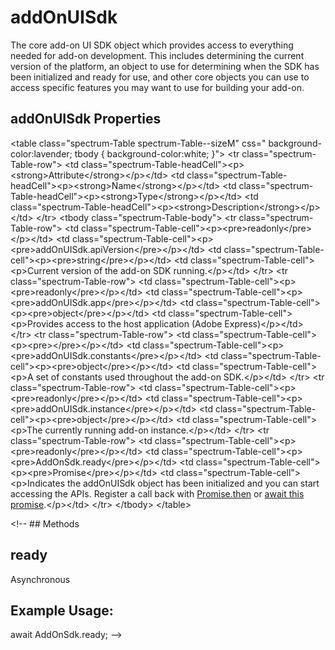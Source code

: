 # addOnUISdk

The core add-on UI SDK object which provides access to everything needed for add-on development. This includes determining the current version of the platform, an object to use for determining when the SDK has been initialized and ready for use, and other core objects you can use to access specific features you may want to use for building your add-on.

## addOnUISdk Properties

&lt;table class="spectrum-Table spectrum-Table--sizeM" css="
    background-color:lavender;
    tbody {
      background-color:white;
    }">
&lt;tr class="spectrum-Table-row">
    &lt;td class="spectrum-Table-headCell">&lt;p&gt;&lt;strong&gt;Attribute&lt;/strong&gt;&lt;/p&gt;&lt;/td&gt;
    &lt;td class="spectrum-Table-headCell">&lt;p&gt;&lt;strong&gt;Name&lt;/strong&gt;&lt;/p&gt;&lt;/td&gt;
    &lt;td class="spectrum-Table-headCell">&lt;p&gt;&lt;strong&gt;Type&lt;/strong&gt;&lt;/p&gt;&lt;/td&gt;
    &lt;td class="spectrum-Table-headCell">&lt;p&gt;&lt;strong&gt;Description&lt;/strong&gt;&lt;/p&gt;&lt;/td&gt;
&lt;/tr&gt;
&lt;tbody class="spectrum-Table-body">
&lt;tr class="spectrum-Table-row">
    &lt;td class="spectrum-Table-cell">&lt;p&gt;&lt;pre&gt;readonly&lt;/pre&gt;&lt;/p&gt;&lt;/td&gt;
    &lt;td class="spectrum-Table-cell">&lt;p&gt;&lt;pre&gt;addOnUISdk.apiVersion&lt;/pre&gt;&lt;/p&gt;&lt;/td&gt;
    &lt;td class="spectrum-Table-cell">&lt;p&gt;&lt;pre&gt;string&lt;/pre&gt;&lt;/p&gt;&lt;/td&gt;
    &lt;td class="spectrum-Table-cell">&lt;p&gt;Current version of the add-on SDK running.&lt;/p&gt;&lt;/td&gt;
&lt;/tr&gt;
&lt;tr class="spectrum-Table-row">
    &lt;td class="spectrum-Table-cell">&lt;p&gt;&lt;pre&gt;readonly&lt;/pre&gt;&lt;/p&gt;&lt;/td&gt;
    &lt;td class="spectrum-Table-cell">&lt;p&gt;&lt;pre&gt;addOnUISdk.app&lt;/pre&gt;&lt;/p&gt;&lt;/td&gt;
    &lt;td class="spectrum-Table-cell">&lt;p&gt;&lt;pre&gt;object&lt;/pre&gt;&lt;/p&gt;&lt;/td&gt;
    &lt;td class="spectrum-Table-cell">&lt;p&gt;Provides access to the host application (Adobe Express)&lt;/p&gt;&lt;/td&gt;
&lt;/tr&gt;
&lt;tr class="spectrum-Table-row">
    &lt;td class="spectrum-Table-cell">&lt;p&gt;&lt;pre&gt;&lt;/pre&gt;&lt;/p&gt;&lt;/td&gt;
    &lt;td class="spectrum-Table-cell">&lt;p&gt;&lt;pre&gt;addOnUISdk.constants&lt;/pre&gt;&lt;/p&gt;&lt;/td&gt;
    &lt;td class="spectrum-Table-cell">&lt;p&gt;&lt;pre&gt;object&lt;/pre&gt;&lt;/p&gt;&lt;/td&gt;
    &lt;td class="spectrum-Table-cell">&lt;p&gt;A set of constants used throughout the add-on SDK.&lt;/p&gt;&lt;/td&gt;
&lt;/tr&gt;
&lt;tr class="spectrum-Table-row">
    &lt;td class="spectrum-Table-cell">&lt;p&gt;&lt;pre&gt;readonly&lt;/pre&gt;&lt;/p&gt;&lt;/td&gt;
    &lt;td class="spectrum-Table-cell">&lt;p&gt;&lt;pre&gt;addOnUISdk.instance&lt;/pre&gt;&lt;/p&gt;&lt;/td&gt;
    &lt;td class="spectrum-Table-cell">&lt;p&gt;&lt;pre&gt;object&lt;/pre&gt;&lt;/p&gt;&lt;/td&gt;
    &lt;td class="spectrum-Table-cell">&lt;p&gt;The currently running add-on instance.&lt;/p&gt;&lt;/td&gt;
&lt;/tr&gt;
&lt;tr class="spectrum-Table-row">
    &lt;td class="spectrum-Table-cell">&lt;p&gt;&lt;pre&gt;readonly&lt;/pre&gt;&lt;/p&gt;&lt;/td&gt;
    &lt;td class="spectrum-Table-cell">&lt;p&gt;&lt;pre&gt;AddOnSdk.ready&lt;/pre&gt;&lt;/p&gt;&lt;/td&gt;
    &lt;td class="spectrum-Table-cell">&lt;p&gt;&lt;pre&gt;Promise&lt;/pre&gt;&lt;/p&gt;&lt;/td&gt;
    &lt;td class="spectrum-Table-cell">&lt;p&gt;Indicates the addOnUISdk object has been initialized and you can start accessing the APIs. Register a call back with [Promise.then](https://developer.mozilla.org/en-US/docs/Web/JavaScript/Reference/Global_Objects/Promise/then) or [await this promise](https://developer.mozilla.org/en-US/docs/Web/JavaScript/Reference/Operators/await).&lt;/p&gt;&lt;/td&gt;
&lt;/tr&gt;
&lt;/tbody&gt;
&lt;/table&gt;

&lt;!-- ## Methods

## ready
Asynchronous

## Example Usage:
await AddOnSdk.ready; --&gt;